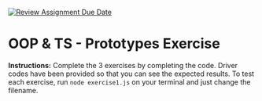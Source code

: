 [![Review Assignment Due Date](https://classroom.github.com/assets/deadline-readme-button-22041afd0340ce965d47ae6ef1cefeee28c7c493a6346c4f15d667ab976d596c.svg)](https://classroom.github.com/a/bivpgt1U)
# OOP & TS - Prototypes Exercise

**Instructions:** Complete the 3 exercises by completing the code. Driver codes have been provided so that you can see the expected results. To test each exercise, run `node exercise1.js` on your terminal and just change the filename.
